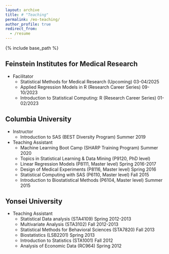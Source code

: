 ```yaml
---
layout: archive
title: # "Teaching"
permalink: /eo-teaching/
author_profile: true
redirect_from:
  - /resume
---
```


{% include base_path %}


Feinstein Institutes for Medical Research
------
* Facilitator
  * Statistical Methods for Medical Research (Upcoming) 03-04/2025
  * Applied Regression Models in R (Research Career Series) 09-10/2023
  * Introduction to Statistical Computing: R (Research Career Series) 01-02/2023

Columbia University
------
* Instructor
  * Introduction to SAS (BEST Diversity Program) Summer 2019
* Teaching Assistant
  * Machine Learning Boot Camp (SHARP Training Program) Summer 2020
  * Topics in Statistical Learning \& Data Mining (P9120, PhD level)
  * Linear Regression Models (P8111, Master level) Spring 2016-2017
  * Design of Medical Experiments (P8116, Master level) Spring 2016
  * Statistical Computing with SAS (P6110, Master level) Fall 2015
  * Introduction to Biostatistical Methods (P6104, Master level) Summer 2015
 
Yonsei University
------
* Teaching Assistant
  * Statistical Data analysis (STA4109) Spring 2012-2013
  * Multivariate Analysis (STA3102) Fall 2012-2013
  * Statistical Methods for Behavioral Sciences (STA7820) Fall 2013
  * Biostatistics (LSB2201) Spring 2013
  * Introduction to Statistics (STA1001) Fall 2012
  * Analysis of Economic Data (RC964) Spring 2012
  
